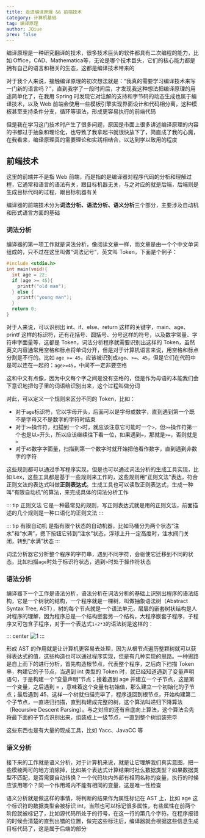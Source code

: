 ```yaml
---
title: 走进编译原理 && 前端技术
category: 计算机基础
tag: 编译原理
author: JQiue
prev: false
---
```


编译原理是一种研究翻译的技术，很多技术巨头的软件都具有二次编程的能力，比如 Office，CAD、Mathematica等，无论是哪个技术巨头，它们的核心能力都是拥有自己的语言和相关的生态，这都是编译技术带来的

对于我个人来说，接触编译原理的初次想法就是：“我真的需要学习编译技术来写一门新的语言吗？”，直到我学了一段时间后，才发现我这种想法把编译原理的用途简单化了，在我用 Spring 时发现它对注解的支持和字节码的动态生成也属于编译技术，以及 Web 前端会使用一些模板引擎实现界面设计和代码相分离，这种模板甚至支持条件分支，循环等语法，形成更容易执行的前端代码

但是我在学习这门技术时产生了很多问题，原因是市面上很多讲述编译原理的内容的书都过于抽象和理论化，也导致了我拿起书就很快放下了，简直成了我的心魔，在我看来，编译原理真的需要理论和实践相结合，以达到学以致用的程度

## 前端技术

这里的前端并不是指 Web 前端，而是指的是编译器对程序代码的分析和理解过程，它通常和语言的语法有关，跟目标机器无关，与之对应的就是后端，后端则是生成目标代码的过程，跟目标机器有关

编译器的前端技术分为**词法分析、语法分析、语义分析**三个部分，主要涉及自动机和形式语言方面的基础

### 词法分析

编译器的第一项工作就是词法分析，像阅读文章一样，而文章是由一个个中文单词组成的，只不过在这里叫做“词法记号”，英文叫 Token，下面是个例子：

```c
#include <stdio.h>
int main(void){
  int age = 22;
  if (age >= 45){
    printf("old man");
  } else {
    printf("young man");
  }
  return 0;
}
```

对于人来说，可以识别出 int、if、else、return 这样的关键字，main、age、printf 这样的标识符，还有花括号、圆括号、分号这样的符号，以及数字常量、字符串字面量等，这都是 Token，词法分析程序就需要识别出这样的 Token，虽然英文内容通常用空格和标点将单词分开，但是对于计算机语言来说，用空格和标点分割是不行的。比如 `age >= 45`，应该被识别成`age`、`>=`、`45`，但是它们在代码中是可以连在一起的：`age>=45`，中间不一定非要空格

这和中文有点像，因为中文每个字之间是没有空格的，但是作为母语的本能我们会下意识地把句子里的词语给识别出来，这个过程叫做分词

对此，可以定义一个规则来区分不同的 Token，比如：

+ 对于`age`标识符，它以字母开头，后面可以是字母或数字，直到遇到第一个既不是字母又不是数字的字符时结束
+ 对于`>=`操作符，扫描到一个`>`时，就应该注意它可能时一个`>`，但`>=`操作符第一个也是以`>`开头，所以应该继续往下看一位，如果遇到`=`，那就是`>=`，否则就是`>`
+ 对于`45`数字字面量，扫描到第一个数字时就开始把他看作数字，直到遇到非数字的字符

这些规则都可以通过手写程序实现，但是也可以通过词法分析的生成工具实现，比如 Lex，这些工具都是基于一些规则来工作的，这些规则用“正则文法”表达，符合正则文法的表达式叫做**正则表达式**。生成工具也可以读取正则表达式，生成一种叫“有限自动机”的算法，来完成具体的词法分析工作

::: tip 正则文法
它是一种最常见的规则，写正则表达式就是用的正则文法，前面描述的几个规则是一种口语化的正则文法
:::

::: tip 有限自动机
是指有限个状态的自动机器，比如马桶分为两个状态“注水”和“水满”，摁下按钮它转到“注水”状态，浮球上升一定高度时，注水阀门关闭，转到“水满”状态
:::

词法分析器它分析整个程序的字符串，遇到不同字符，会驱使它迁移到不同的状态，比如扫描`age`时处于标识符状态，遇到`>`时处于操作符状态

### 语法分析

编译器下一个工作是语法分析，语法分析在词法分析的基础上识别出程序的语法结构，它是一个树状的结构，一个程序就是一棵树，叫做抽象语法树（Abstract Syntax Tree, AST），树的每个节点就是一个语法单元，层层的嵌套树状结构是人对程序的理解，因为程序总是一个结构嵌套另一个结构，大程序嵌套子程序，子程序又可包含子程序，对于一个表达式`1+2*3`的语法树是这样的：

::: center
![1](http://qs0jixwj6.hn-bkt.clouddn.com/basic-compile_1.png)
:::

形成 AST 的作用就是让计算机更容易去处理，因为从根节点遍历整颗树就可以获得表达式的值，这些构造也可以通过程序实现，但是有几种实现的思路。一种思路是自上而下的进行分析，首先构造根节点，代表整个程序，之后向下扫描 Token 串，构建它的子节点，当遇到 int 类型的 Token 时，就已经知道遇到了变量声明语句，于是构建一个“变量声明”节点；接着遇到 age 并建立一个子节点，这是第一个变量，之后遇到 = ，意味着这个变量有初始值，那么建立一个初始化的子节点；最后遇到 45，这样一个树就扫描完毕了，程序退回到根节点，开始构建第二个子节点，一直递归扫描，直到构建成完整的树，这个算法叫递归下降算法（Recursive Descent Parsing）。与之对应的还有自底向上算法，这个算法会先将最下面的子节点识别出来，组装成上一级节点，一直到整个树组装完毕

这些东西也是有大量的现成工具，比如 Yacc、JavaCC 等

### 语义分析

接下来的工作就是语义分析，对于计算机来说，就是让它理解我们真实意图，把一些模棱两可的地方消除掉，比如某个表达式计算结果时社么数据类型？如果数据类型不匹配，是否需要自动转换？一个代码块内外部有相同名称的变量，执行的时候应该用哪个？同一个作用域内不能有相同的变量，这是唯一性检查

语义分析就是做这样的事情，将判断的结果作为属性标记在 AST 上，比如 age 这个标识符的数据类型会被标识 int，当然也可以标记很多属性，有些属性在前两个阶段就被标记了，比如源代码所处于的行号，在这一行的第几个字符。在程序报错的时候会清楚的直到出错的位置，做完这些标注后，编译器就会根据这些信息生成目标代码了，这是属于后端的部分

